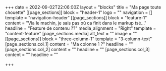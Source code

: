 +++
date = 2022-09-02T22:06:00Z
layout = "blocks"
title = "Ma page toute chouette"
[[page_sections]]
block = "header-1"
logo = ""
navigation = []
template = "navigation-header"
[[page_sections]]
block = "feature-1"
content = "Vla le machin, je sais pas où ca finit dans le markup tsé..."
headline = "Feature de contenu ??"
media_alignment = "Right"
template = "content-feature"
[page_sections.media]
alt_text = ""
image = ""
[[page_sections]]
block = "three-column-1"
template = "3-column-text"
[page_sections.col_1]
content = "Ma colonne 1 ?"
headline = ""
[page_sections.col_2]
content = ""
headline = ""
[page_sections.col_3]
content = ""
headline = ""

+++
